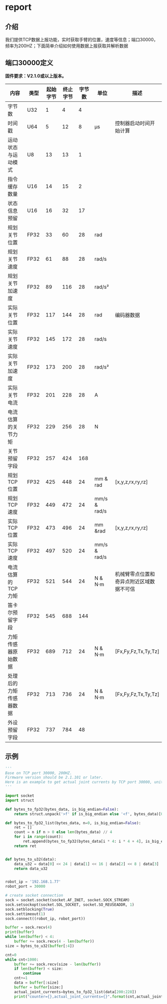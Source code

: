 # report

## 介绍

我们提供TCP数据上报功能，实时获取手臂的位置，速度等信息；端口30000，频率为200HZ；下面简单介绍如何使用数据上报获取并解析数据



## 端口30000定义

**固件要求：V2.1.0或以上版本。**

<table><thead><tr><th width="199">内容</th><th width="77">类型</th><th width="100">起始字节</th><th width="95">终止字节</th><th width="82">字节数</th><th width="89">单位</th><th>描述</th></tr></thead><tbody><tr><td>字节数</td><td>U32</td><td>1</td><td>4</td><td>4</td><td></td><td></td></tr><tr><td>时间戳</td><td>U64</td><td>5</td><td>12</td><td>8</td><td>μs</td><td>控制器启动时间开始计算</td></tr><tr><td>运动状态与运动模式</td><td>U8</td><td>13</td><td>13</td><td>1</td><td></td><td></td></tr><tr><td>指令缓存数量</td><td>U16</td><td>14</td><td>15</td><td>2</td><td></td><td></td></tr><tr><td>状态信息预留</td><td>U16</td><td>16</td><td>32</td><td>17</td><td></td><td></td></tr><tr><td>规划关节位置</td><td>FP32</td><td>33</td><td>60</td><td>28</td><td>rad</td><td></td></tr><tr><td>规划关节速度</td><td>FP32</td><td>61</td><td>88</td><td>28</td><td>rad/s</td><td></td></tr><tr><td>规划关节加速度</td><td>FP32</td><td>89</td><td>116</td><td>28</td><td>rad/s²</td><td></td></tr><tr><td>实际关节位置</td><td>FP32</td><td>117</td><td>144</td><td>28</td><td>rad</td><td>编码器数据</td></tr><tr><td>实际关节速度</td><td>FP32</td><td>145</td><td>172</td><td>28</td><td>rad/s</td><td></td></tr><tr><td>实际关节加速度</td><td>FP32</td><td>173</td><td>200</td><td>28</td><td>rad/s²</td><td></td></tr><tr><td>实际关节电流</td><td>FP32</td><td>201</td><td>228</td><td>28</td><td>A</td><td></td></tr><tr><td>电流估算的关节力矩</td><td>FP32</td><td>229</td><td>256</td><td>28</td><td>N</td><td></td></tr><tr><td>关节预留字段</td><td>FP32</td><td>257</td><td>424</td><td>168</td><td></td><td></td></tr><tr><td>规划TCP位置</td><td>FP32</td><td>425</td><td>448</td><td>24</td><td>mm &#x26; rad</td><td>[x,y,z,rx,ry,rz]</td></tr><tr><td>规划TCP速度</td><td>FP32</td><td>449</td><td>472</td><td>24</td><td>mm/s &#x26; rad/s</td><td></td></tr><tr><td>实际TCP位置</td><td>FP32</td><td>473</td><td>496</td><td>24</td><td>mm &#x26;rad</td><td>[x,y,z,rx,ry,rz]</td></tr><tr><td>实际TCP速度</td><td>FP32</td><td>497</td><td>520</td><td>24</td><td>mm/s &#x26; rad/s</td><td></td></tr><tr><td>电流估算的TCP力矩</td><td>FP32</td><td>521</td><td>544</td><td>24</td><td>N &#x26; N·m</td><td>机械臂零点位置和奇异点附近区域数据不可信</td></tr><tr><td>笛卡尔预留字段</td><td>FP32</td><td>545</td><td>688</td><td>144</td><td></td><td></td></tr><tr><td>力矩传感器原始数据</td><td>FP32</td><td>689</td><td>712</td><td>24</td><td>N &#x26; N·m</td><td>[Fx,Fy,Fz,Tx,Ty,Tz]</td></tr><tr><td>处理后的力矩传感器数据</td><td>FP32</td><td>713</td><td>736</td><td>24</td><td>N &#x26; N·m</td><td>[Fx,Fy,Fz,Tx,Ty,Tz]</td></tr><tr><td>外设预留字段</td><td>FP32</td><td>737</td><td>784</td><td>48</td><td></td><td></td></tr></tbody></table>



## 示例

```python
'''
Base on TCP port 30000, 200HZ.
Firmware version should be 2.1.101 or later.
Here is an example to get actual joint currents by TCP port 30000, unit: Ampere.
'''

import socket
import struct

def bytes_to_fp32(bytes_data, is_big_endian=False):
    return struct.unpack('>f' if is_big_endian else '<f', bytes_data)[0]

def bytes_to_fp32_list(bytes_data, n=0, is_big_endian=False):
    ret = []
    count = n if n > 0 else len(bytes_data) // 4
    for i in range(count):
        ret.append(bytes_to_fp32(bytes_data[i * 4: i * 4 + 4], is_big_endian))
    return ret


def bytes_to_u32(data):
    data_u32 = data[0] << 24 | data[1] << 16 | data[2] << 8 | data[3]
    return data_u32


robot_ip = '192.168.1.77'
robot_port = 30000

# create socket connection
sock = socket.socket(socket.AF_INET, socket.SOCK_STREAM)
sock.setsockopt(socket.SOL_SOCKET, socket.SO_REUSEADDR, 1)
sock.setblocking(True)
sock.settimeout(1)
sock.connect((robot_ip, robot_port))

buffer = sock.recv(4)
print(buffer)
while len(buffer) < 4:
    buffer += sock.recv(4 - len(buffer))
size = bytes_to_u32(buffer[:4])

cnt=0
while cnt<1000:
    buffer += sock.recv(size - len(buffer))
    if len(buffer) < size:
        continue
    cnt+=1
    data = buffer[:size]
    buffer = buffer[size:]
    actual_joint_currents=bytes_to_fp32_list(data[200:228])
    print("counter={},actual_joint_currents={}".format(cnt,actual_joint_currents))
```







